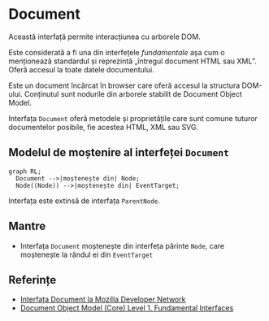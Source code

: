 # Document

Această interfață permite interacțiunea cu arborele DOM.

Este considerată a fi una din interfețele *fundamentale* așa cum o menționează standardul și reprezintă „întregul document HTML sau XML”. Oferă accesul la toate datele documentului.

Este un document încărcat în browser care oferă accesul la structura DOM-ului.
Conținutul sunt nodurile din arborele stabilit de Document Object Model.

Interfața `Document` oferă metodele și proprietățile care sunt comune tuturor documentelor posibile, fie acestea HTML, XML sau SVG.

## Modelul de moștenire al interfeței `Document`

```mermaid
graph RL;
  Document -->|moștenește din| Node;
  Node((Node)) -->|moștenește din| EventTarget;
```

Interfața este extinsă de interfața `ParentNode`.

## Mantre

-   Interfața `Document` moștenește din interfeța părinte `Node`, care moștenește la rândul ei din `EventTarget`

## Referințe

-   [Interfața Document la Mozilla Developer Network](https://developer.mozilla.org/en-US/docs/Web/API/Document)
-   [Document Object Model (Core) Level 1. Fundamental Interfaces](https://www.w3.org/TR/REC-DOM-Level-1/level-one-core.html)

